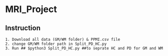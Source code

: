 # MRI_Project

## Instruction

    1. Download all data (GM/WM folder) & PPMI.csv file
    2. change GM/WM folder path in Split_PD_HC.py 
    3. Run ## $python3 Split_PD_HC.py ##to seprate HC and PD for GM and WM
